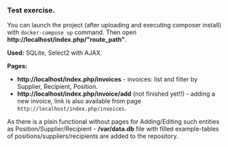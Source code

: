 ### Test exercise.

You can launch the project (after uploading and executing composer install) with `docker-compose up` command.
Then open **http://localhost/index.php/"route_path"**.

**Used:** SQLite, Select2 with AJAX.

**Pages:**

   + **http://localhost/index.php/invoices** - invoices: list and filter by Supplier, Recipient, Position.
   + **http://localhost/index.php/invoice/add** (not finished yet!!) - adding a new invoice, link is also available from page `http://localhost/index.php/invoices`.   

  
As there is a plain functional without pages for  Adding/Editing such entities as Position/Supplier/Recipient - **/var/data.db** file with filled example-tables of positions/suppliers/recipients are added to the repository.


